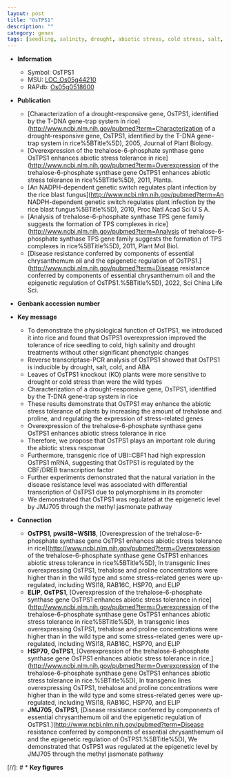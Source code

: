 ```yaml
---
layout: post
title: "OsTPS1"
description: ""
category: genes
tags: [seedling, salinity, drought, abiotic stress, cold stress, salt, transcription factor, resistance, jasmonate, disease, disease resistance, methyl jasmonate]
---
```


* **Information**  
    + Symbol: OsTPS1  
    + MSU: [LOC_Os05g44210](http://rice.uga.edu/cgi-bin/ORF_infopage.cgi?orf=LOC_Os05g44210)  
    + RAPdb: [Os05g0518600](http://rapdb.dna.affrc.go.jp/viewer/gbrowse_details/irgsp1?name=Os05g0518600)  

* **Publication**  
    + [Characterization of a drought-responsive gene, OsTPS1, identified by the T-DNA gene-trap system in rice](http://www.ncbi.nlm.nih.gov/pubmed?term=Characterization of a drought-responsive gene, OsTPS1, identified by the T-DNA gene-trap system in rice%5BTitle%5D), 2005, Journal of Plant Biology.
    + [Overexpression of the trehalose-6-phosphate synthase gene OsTPS1 enhances abiotic stress tolerance in rice](http://www.ncbi.nlm.nih.gov/pubmed?term=Overexpression of the trehalose-6-phosphate synthase gene OsTPS1 enhances abiotic stress tolerance in rice%5BTitle%5D), 2011, Planta.
    + [An NADPH-dependent genetic switch regulates plant infection by the rice blast fungus](http://www.ncbi.nlm.nih.gov/pubmed?term=An NADPH-dependent genetic switch regulates plant infection by the rice blast fungus%5BTitle%5D), 2010, Proc Natl Acad Sci U S A.
    + [Analysis of trehalose-6-phosphate synthase TPS gene family suggests the formation of TPS complexes in rice](http://www.ncbi.nlm.nih.gov/pubmed?term=Analysis of trehalose-6-phosphate synthase TPS gene family suggests the formation of TPS complexes in rice%5BTitle%5D), 2011, Plant Mol Biol.
    + [Disease resistance conferred by components of essential chrysanthemum oil and the epigenetic regulation of OsTPS1.](http://www.ncbi.nlm.nih.gov/pubmed?term=Disease resistance conferred by components of essential chrysanthemum oil and the epigenetic regulation of OsTPS1.%5BTitle%5D), 2022, Sci China Life Sci.

* **Genbank accession number**  

* **Key message**  
    + To demonstrate the physiological function of OsTPS1, we introduced it into rice and found that OsTPS1 overexpression improved the tolerance of rice seedling to cold, high salinity and drought treatments without other significant phenotypic changes
    + Reverse transcriptase-PCR analysis of OsTPS1 showed that OsTPS1 is inducible by drought, salt, cold, and ABA
    + Leaves of OsTPS1 knockout (KO) plants were more sensitive to drought or cold stress than were the wild types
    + Characterization of a drought-responsive gene, OsTPS1, identified by the T-DNA gene-trap system in rice
    + These results demonstrate that OsTPS1 may enhance the abiotic stress tolerance of plants by increasing the amount of trehalose and proline, and regulating the expression of stress-related genes
    + Overexpression of the trehalose-6-phosphate synthase gene OsTPS1 enhances abiotic stress tolerance in rice
    + Therefore, we propose that OsTPS1 plays an important role during the abiotic stress response
    + Furthermore, transgenic rice of UBI::CBF1 had high expression OsTPS1 mRNA, suggesting that OsTPS1 is regulated by the CBF/DREB transcription factor
    + Further experiments demonstrated that the natural variation in the disease resistance level was associated with differential transcription of OsTPS1 due to polymorphisms in its promoter
    + We demonstrated that OsTPS1 was regulated at the epigenetic level by JMJ705 through the methyl jasmonate pathway

* **Connection**  
    + __OsTPS1__, __pwsi18~WSI18__, [Overexpression of the trehalose-6-phosphate synthase gene OsTPS1 enhances abiotic stress tolerance in rice](http://www.ncbi.nlm.nih.gov/pubmed?term=Overexpression of the trehalose-6-phosphate synthase gene OsTPS1 enhances abiotic stress tolerance in rice%5BTitle%5D), In transgenic lines overexpressing OsTPS1, trehalose and proline concentrations were higher than in the wild type and some stress-related genes were up-regulated, including WSI18, RAB16C, HSP70, and ELIP
    + __ELIP__, __OsTPS1__, [Overexpression of the trehalose-6-phosphate synthase gene OsTPS1 enhances abiotic stress tolerance in rice](http://www.ncbi.nlm.nih.gov/pubmed?term=Overexpression of the trehalose-6-phosphate synthase gene OsTPS1 enhances abiotic stress tolerance in rice%5BTitle%5D), In transgenic lines overexpressing OsTPS1, trehalose and proline concentrations were higher than in the wild type and some stress-related genes were up-regulated, including WSI18, RAB16C, HSP70, and ELIP
    + __HSP70__, __OsTPS1__, [Overexpression of the trehalose-6-phosphate synthase gene OsTPS1 enhances abiotic stress tolerance in rice.](http://www.ncbi.nlm.nih.gov/pubmed?term=Overexpression of the trehalose-6-phosphate synthase gene OsTPS1 enhances abiotic stress tolerance in rice.%5BTitle%5D), In transgenic lines overexpressing OsTPS1, trehalose and proline concentrations were higher than in the wild type and some stress-related genes were up-regulated, including WSI18, RAB16C, HSP70, and ELIP
    + __JMJ705__, __OsTPS1__, [Disease resistance conferred by components of essential chrysanthemum oil and the epigenetic regulation of OsTPS1.](http://www.ncbi.nlm.nih.gov/pubmed?term=Disease resistance conferred by components of essential chrysanthemum oil and the epigenetic regulation of OsTPS1.%5BTitle%5D),  We demonstrated that OsTPS1 was regulated at the epigenetic level by JMJ705 through the methyl jasmonate pathway

[//]: # * **Key figures**  


